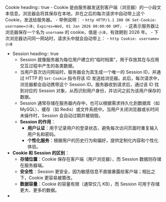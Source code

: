 Cookie
heading:: true
	- Cookie 是由服务器发送到客户端（浏览器）的一小段文本信息，浏览器会将其保存在本地，并在之后的每次请求中自动带上这个 Cookie，发送给服务器。
	- 举例说明：
		- ```http
		  HTTP/1.1 200 OK
		  Set-Cookie: username=小泽; Expires=Wed, 01 Jan 2026 00:00:00 GMT;
		  ```
		- 这表示服务器让浏览器保存一个名为 `username` 的 cookie，值是 `小泽`，有效期到 2026 年。
		- 下次浏览器访问同一网站时，请求头中就会自动带上：
		- ```http
		  Cookie: username=小泽
		  ```
- Session
  heading:: true
	- Session 就像服务器为每位用户建立的“临时档案”，用于存放其在与应用交互过程中产生的各类数据。
	- 当用户首次访问网站时，服务器会为其生成一个唯一的 Session ID，并通过 HTTP 的 `Set-Cookie` 指令将该 ID 发送给浏览器。此后，每次请求中，浏览器都会自动携带这个 Session ID。服务器收到请求后，通过该 ID 找到对应的 Session 对象，从而识别用户身份，并访问之前为该用户保存的数据。
	- Session 通常存储在服务器内存中，也可以根据需求持久化到数据库（如 MySQL）、缓存（如 Redis）或文件系统中。当用户关闭浏览器或长时间未操作时，Session 会自动过期并被销毁。
	- **Session 的作用**：
		- **用户认证**：用于记录用户的登录状态，避免每次访问页面时重复输入用户名和密码。
		- **个性化服务**：根据用户的历史行为和偏好，提供定制化内容和个性化体验。
- **Cookie 和 Session 的区别**：
	- **存储位置**：Cookie 保存在客户端（用户浏览器），而 Session 数据则存储在服务器端。
	- **安全性**：Session 更安全，因为敏感信息不直接暴露给客户端；相比之下，Cookie 更容易被篡改。
	- **数据容量**：Cookie 的容量有限（通常仅几 KB），而 Session 可用于存储更大、更多的数据。
-